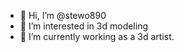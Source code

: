 - 👋 Hi, I’m @stewo890
- 👀 I’m interested in 3d modeling
- 🌱 I’m currently working as a 3d artist.

<!---
stewo890/stewo890 is a ✨ special ✨ repository because its `README.md` (this file) appears on your GitHub profile.
You can click the Preview link to take a look at your changes.
--->
